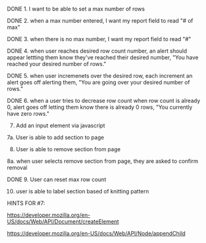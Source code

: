 DONE 1. I want to be able to set a max number of rows 

DONE 2. when a max number entered, I want my report field to read "# of max"

DONE 3. when there is no max number, I want my report field to read "#"

DONE 4. when user reaches desired row count number, an alert should appear lettting them know they've reached their desired number, "You have reached your desired number of rows."

DONE 5. when user incremenets over the desired row, each increment an alert goes off alerting them, "You are going over your desired number of rows."

DONE 6. when a user tries to decrease row count when row count is already 0, alert goes off letting them know there is already 0 rows, "You currently have zero rows."

7. Add an input element via javascript

7a. User is able to add section to page

8. User is able to remove section from page

8a. when user selects remove section from page, they are asked to confirm removal 

DONE 9. User can reset max row count

10. user is able to label section based of knitting pattern 


HINTS FOR #7:

https://developer.mozilla.org/en-US/docs/Web/API/Document/createElement

https://developer.mozilla.org/en-US/docs/Web/API/Node/appendChild